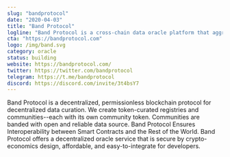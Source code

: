 ```yaml
---
slug: "bandprotocol"
date: "2020-04-03"
title: "Band Protocol"
logline: "Band Protocol is a cross-chain data oracle platform that aggregates and connects real-world data and APIs to smart contracts."
cta: "https://bandprotocol.com"
logo: /img/band.svg
category: oracle
status: building
website: https://bandprotocol.com/
twitter: https://twitter.com/bandprotocol
telegram: https://t.me/bandprotocol
discord: https://discord.com/invite/3t4bsY7
---
```

Band Protocol is a decentralized, permissionless blockchain protocol for decentralized data curation. We create token-curated registries and communities--each with its own community token. Communities are banded with open and reliable data source. Band Protocol Ensures Interoperability between Smart Contracts and the Rest of the World. Band Protocol offers a decentralized oracle service that is secure by crypto-economics design, affordable, and easy-to-integrate for developers.